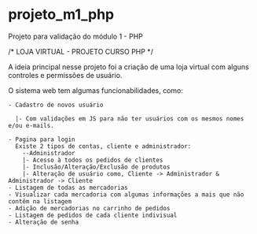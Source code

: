 # projeto_m1_php
Projeto para validação do módulo 1 - PHP

  /* LOJA VIRTUAL - PROJETO CURSO PHP */
    
  A ideia principal nesse projeto foi a criação de uma loja virtual com alguns controles e permissões de usuário.
    
  O sistema web tem algumas funcionabilidades, como:
  
    - Cadastro de novos usuário
    
      |- Com validações em JS para não ter usuários com os mesmos nomes e/ou e-mails.
      
    - Pagina para login
      Existe 2 tipos de contas, cliente e administrador:
        --Administrador
        |- Acesso à todos os pedidos de clientes
        |- Inclusão/Alteração/Exclusão de produtos
        |- Alteração de usuário como, Cliente -> Administrador & Administrador -> Cliente
    - Listagem de todas as mercadorias
    - Visualizar cada mercadoria com algumas informações a mais que não contêm na listagem
    - Adição de mercadorias no carrinho de pedidos
    - Listagem de pedidos de cada cliente indivisual
    - Alteração de senha
